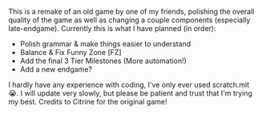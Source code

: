 This is a remake of an old game by one of my friends, polishing the overall quality of the game as well as changing a couple components (especially late-endgame).
Currently this is what I have planned (in order):
- Polish grammar & make things easier to understand
- Balance & Fix Funny Zone [FZ]
- Add the final 3 Tier Milestones (More automation!)
- Add a new endgame?

I hardly have any experience with coding, I've only ever used scratch.mit 😭.
I will update very slowly, but please be patient and trust that I'm trying my best.
Credits to Citrine for the original game!
